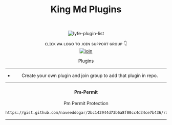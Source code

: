 
<h1 align="center"> King Md Plugins </h1>
<div align="center">
<br /> 
<p align="center"> <img src="https://komarev.com/ghpvc/?username=naveeddogar&label=Visitors%20count&color=10d9c3&style=plastic" alt="lyfe-plugin-list" /> </p>


ᴄʟɪᴄᴋ ᴡᴀ ʟᴏɢᴏ ᴛᴏ ᴊᴏɪɴ sᴜᴘᴘᴏʀᴛ ɢʀᴏᴜᴘ 👇 
<br> [![join](https://raw.githubusercontent.com/SecktorBot/Brandimages/main/secktor.png)](https://whatsapp.com/channel/0029Va66s2IJENxvTJjUtM1w)
  <div align="center"  
<h4 align="center">Plugins</h1>

---

- Create your own plugin and join group to add that plugin in repo.

---

<h4 align="center">  Pm-Permit </h1>

Pm Permit Protection
```
https://gist.github.com/naveeddogar/2bc143944d73b6a8f00cc4d34ce7b436/raw
```


---
